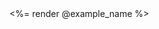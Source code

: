 <?php
// You can run this example in the PHP interactive shell (php -a)
// Find your API tokens here: https://app.docspring.com/api_tokens

<%= render :setup_client %>

<%= render @example_name %>
